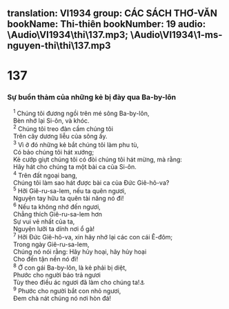 translation: VI1934
group: CÁC SÁCH THƠ-VĂN
bookName: Thi-thiên 
bookNumber: 19
audio: \Audio\VI1934\thi\137.mp3; \Audio\VI1934\1-ms-nguyen-thi\thi\137.mp3
-------

<div class="title"><h1>137</h1><h3>Sự buồn thảm của những kẻ bị đày qua Ba-by-lôn</h3></div>
<span class="verse thi_137_1"> <sup>1</sup> Chúng tôi đương ngồi trên mé sông Ba-by-lôn, <br/> Bèn nhớ lại Si-ôn, và khóc. <br/></span>
<span class="verse thi_137_2"> <sup>2</sup> Chúng tôi treo đàn cầm chúng tôi <br/> Trên cây dương liễu của sông ấy. <br/></span>
<span class="verse thi_137_3"> <sup>3</sup> Vì ở đó những kẻ bắt chúng tôi làm phu tù, <br/> Có bảo chúng tôi hát xướng; <br/> Kẻ cướp giựt chúng tôi có đòi chúng tôi hát mừng, mà rằng: <br/> Hãy hát cho chúng ta một bài ca của Si-ôn. <br/></span>
<span class="verse thi_137_4"> <sup>4</sup> Trên đất ngoại bang, <br/> Chúng tôi làm sao hát được bài ca của Đức Giê-hô-va? <br/></span>
<span class="verse thi_137_5"> <sup>5</sup> Hỡi Giê-ru-sa-lem, nếu ta quên ngươi, <br/> Nguyện tay hữu ta quên tài năng nó đi! <br/></span>
<span class="verse thi_137_6"> <sup>6</sup> Nếu ta không nhớ đến ngươi, <br/> Chẳng thích Giê-ru-sa-lem hơn <br/> Sự vui vẻ nhất của ta, <br/> Nguyện lưỡi ta dính nơi ổ gà! <br/></span>
<span class="verse thi_137_7"> <sup>7</sup> Hỡi Đức Giê-hô-va, xin hãy nhớ lại các con cái Ê-đôm; <br/> Trong ngày Giê-ru-sa-lem, <br/> Chúng nó nói rằng: Hãy hủy hoại, hãy hủy hoại <br/> Cho đến tận nền nó đi! <br/></span>
<span class="verse thi_137_8"> <sup>8</sup> Ớ con gái Ba-by-lôn, là kẻ phải bị diệt, <br/> Phước cho người báo trả ngươi <br/> Tùy theo điều ác ngươi đã làm cho chúng ta!<a data-toggle="tooltip" data-placement="bottom" title="Kh 18:6">⚓</a><br/></span>
<span class="verse thi_137_9"> <sup>9</sup> Phước cho người bắt con nhỏ ngươi, <br/> Đem chà nát chúng nó nơi hòn đá! <br/></span>
